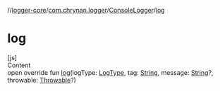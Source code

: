 //[logger-core](../../../index.md)/[com.chrynan.logger](../index.md)/[ConsoleLogger](index.md)/[log](log.md)



# log  
[js]  
Content  
open override fun [log](log.md)(logType: [LogType](../-log-type/index.md), tag: [String](https://kotlinlang.org/api/latest/jvm/stdlib/kotlin/-string/index.html), message: [String](https://kotlinlang.org/api/latest/jvm/stdlib/kotlin/-string/index.html)?, throwable: [Throwable](https://kotlinlang.org/api/latest/jvm/stdlib/kotlin/-throwable/index.html)?)  



